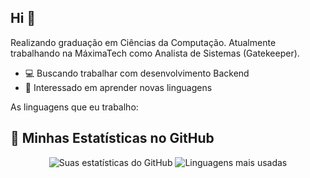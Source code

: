 ## Hi 👋

Realizando graduação em Ciências da Computação. Atualmente trabalhando na MáximaTech como Analista de Sistemas (Gatekeeper).

- 💻 Buscando trabalhar com desenvolvimento Backend
- 🌟 Interessado em aprender novas linguagens

As linguagens que eu trabalho: 

## 🌟 Minhas Estatísticas no GitHub

<div align="center">
  <img src="https://github-readme-stats.vercel.app/api?username=seu-username&show_icons=true&theme=radical" alt="Suas estatísticas do GitHub" />
  <img src="https://github-readme-stats.vercel.app/api/top-langs/?username=seu-username&layout=compact&theme=radical" alt="Linguagens mais usadas" />
</div>
